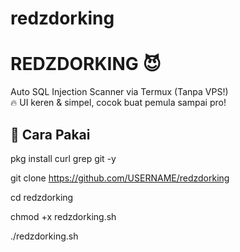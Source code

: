# redzdorking
# REDZDORKING 😈

Auto SQL Injection Scanner via Termux (Tanpa VPS!)  
🔥 UI keren & simpel, cocok buat pemula sampai pro!

## 🚀 Cara Pakai


pkg install curl grep git -y

git clone https://github.com/USERNAME/redzdorking

cd redzdorking

chmod +x redzdorking.sh

./redzdorking.sh
